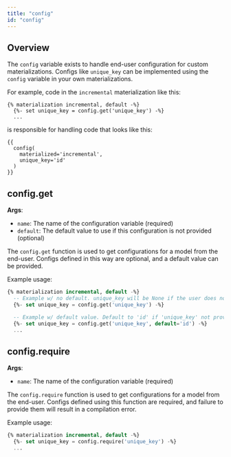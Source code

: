 ```yaml
---
title: "config"
id: "config"
---
```


## Overview

The `config` variable exists to handle end-user configuration for custom materializations. Configs like  `unique_key` can be implemented using the `config` variable in your own materializations.

For example, code in the `incremental` materialization like this:
```
{% materialization incremental, default -%}
  {%- set unique_key = config.get('unique_key') -%}
  ...
```

is responsible for handling <Term id="model" /> code that looks like this:
```
{{
  config(
    materialized='incremental',
    unique_key='id'
  )
}}
```

## config.get
__Args__:

 * `name`: The name of the configuration variable (required)
 * `default`: The default value to use if this configuration is not provided (optional)

The `config.get` function is used to get configurations for a model from the end-user. Configs defined in this way are optional, and a default value can be provided.

Example usage:
```sql
{% materialization incremental, default -%}
  -- Example w/ no default. unique_key will be None if the user does not provide this configuration
  {%- set unique_key = config.get('unique_key') -%}

  -- Example w/ default value. Default to 'id' if 'unique_key' not provided
  {%- set unique_key = config.get('unique_key', default='id') -%}
  ...
```

## config.require
__Args__:

 * `name`: The name of the configuration variable (required)

The `config.require` function is used to get configurations for a model from the end-user. Configs defined using this function are required, and failure to provide them will result in a compilation error.

Example usage:
```sql
{% materialization incremental, default -%}
  {%- set unique_key = config.require('unique_key') -%}
  ...
```
